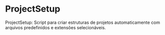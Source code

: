 # ProjectSetup
ProjectSetup: Script para criar estruturas de projetos automaticamente com arquivos predefinidos e extensões selecionáveis.
